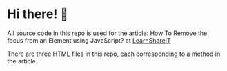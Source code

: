 # Hi there! 👋

All source code in this repo is used for the article: How To Remove the focus from an Element using JavaScript? at [LearnShareIT](https://learnshareit.com)

There are three HTML files in this repo, each corresponding to a method in the article.
